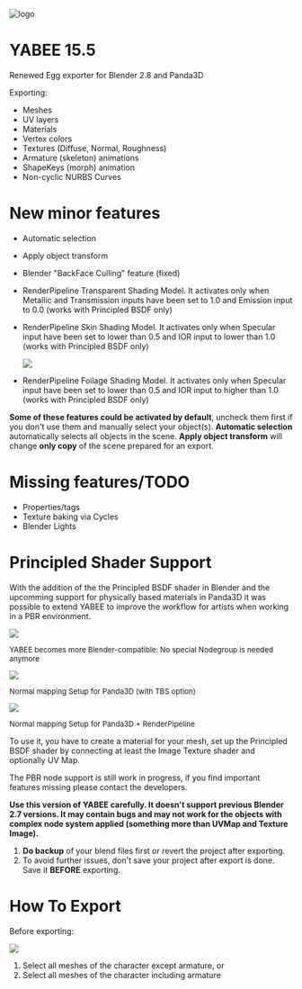 ![logo](http://i.imgur.com/lVMTcfS.png)


YABEE 15.5
=====
Renewed Egg exporter for Blender 2.8 and Panda3D

Exporting:
- Meshes
- UV layers
- Materials 
- Vertex colors
- Textures (Diffuse, Normal, Roughness)
- Armature (skeleton) animations
- ShapeKeys (morph) animation
- Non-cyclic NURBS Curves

New minor features
=====
- Automatic selection
- Apply object transform
- Blender "BackFace Culling" feature (fixed)

- RenderPipeline Transparent Shading Model. 
  It activates only when Metallic and Transmission inputs have been set to 1.0 and Emission input to 0.0 
  (works with Principled BSDF only)
  
- RenderPipeline Skin Shading Model. 
  It activates only when Specular input have been set to lower than 0.5 and IOR input to lower than 1.0  
  (works with Principled BSDF only)
  
  <img src="https://i.imgur.com/yUanilZ.jpg" />

- RenderPipeline Foilage Shading Model. 
  It activates only when Specular input have been set to lower than 0.5 and IOR input to higher than 1.0  
  (works with Principled BSDF only)
  
**Some of these features could be activated by default**, uncheck them first if you don't use them and manually select your object(s).
**Automatic selection** automatically selects all objects in the scene. 
**Apply object transform** will change **only copy** of the scene prepared for an export.

Missing features/TODO
=====
- Properties/tags
- Texture baking via Cycles
- Blender Lights

Principled Shader Support
=====
With the addition of the the Principled BSDF shader in Blender and the upcomming support for physically based materials 
in Panda3D it was possible to extend YABEE to improve the workflow for artists when working in a PBR environment. 

<img src="https://i.imgur.com/v37q51J.png" />
<p style="font-size: small">YABEE becomes more Blender-compatible: No special Nodegroup is needed anymore</p>

<img src="https://i.imgur.com/7hEFhqr.png" />
<p style="font-size: small">Normal mapping Setup for Panda3D (with TBS option)</p>

<img src="https://i.imgur.com/lndfqdr.jpg" />
<p style="font-size: small">Normal mapping Setup for Panda3D + RenderPipeline</p>

To use it, you have to create a material for your mesh, set up the Principled BSDF shader 
by connecting at least the Image Texture shader and optionally UV Map.

The PBR node support is still work in progress, if you find important features missing please contact the developers.

**Use this version of YABEE carefully. It doesn't support previous Blender 2.7 versions. It may contain bugs 
and may not work for the objects with complex node system 
applied (something more than UVMap and Texture Image).**

1. **Do backup** of your blend files first or revert the project after exporting.
2. To avoid further issues, don't save your project after export is done. Save it **BEFORE** exporting.

How To Export
=====
Before exporting:

<img src="https://i.imgur.com/ZHV38R8.png" />

1. Select all meshes of the character except armature, or
2. Select all meshes of the character including armature
